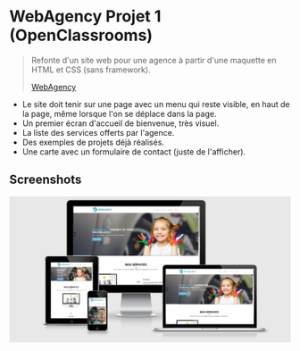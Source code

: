 # WebAgency Projet 1 (OpenClassrooms)
> Refonte d'un site web pour une agence à partir d'une maquette en HTML et CSS (sans framework).
> 
>[WebAgency](https://webagency.psamelhori.fr/)

* Le site doit tenir sur une page avec un menu qui reste visible, en haut de la page, même lorsque l'on se déplace dans la page.
* Un premier écran d'accueil de bienvenue, très visuel.
* La liste des services offerts par l'agence.
* Des exemples de projets déjà réalisés.
* Une carte avec un formulaire de contact (juste de l'afficher).

## Screenshots
![Example screenshot](responsive.png)



